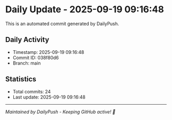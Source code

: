 # Daily Update - 2025-09-19 09:16:48

This is an automated commit generated by DailyPush.

## Daily Activity
- Timestamp: 2025-09-19 09:16:48
- Commit ID: 038f80d6
- Branch: main

## Statistics
- Total commits: 24
- Last update: 2025-09-19 09:16:48

---
*Maintained by DailyPush - Keeping GitHub active! 🚀*
